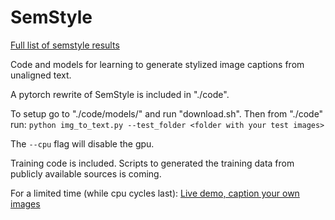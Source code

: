 # SemStyle 

[Full list of semstyle results](https://almath123.github.io/semstyle_examples/)

Code and models for learning to generate stylized image captions from unaligned text.

A pytorch rewrite of SemStyle is included in "./code".

To setup go to "./code/models/" and run "download.sh".
Then from "./code" run:
```python img_to_text.py --test_folder <folder with your test images>```

The `--cpu` flag will disable the gpu.

Training code is included. Scripts to generated the training data from publicly available sources is coming.

For a limited time (while cpu cycles last): [Live demo, caption your own images](http://43.240.97.39:5000/upload)
